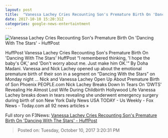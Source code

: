 ```yaml
---
layout: post
title:  "Vanessa Lachey Cries Recounting Son's Premature Birth On 'Dancing With The Stars' - HuffPost"
date: 2017-10-10 15:20:31Z
categories: google-news-entertaintment
---
```


![Vanessa Lachey Cries Recounting Son's Premature Birth On 'Dancing With The Stars' - HuffPost](https://img.huffingtonpost.com/asset/59dc4c7a1400008b23493eed.png?cache=pahrzeaop5&ops=1910_1000)

HuffPost Vanessa Lachey Cries Recounting Son's Premature Birth On 'Dancing With The Stars' HuffPost “I remembered thinking, 'I hope the baby's OK,' and 'Don't worry about me. Just make him OK.'” By Doha Madani. Vanessa and Nick Lachey opened up about the emotional premature birth of their son in a segment on “Dancing With the Stars” on Monday night ... Nick and Vanessa Lachey Open Up About Premature Birth of Son Phoenix PEOPLE.com Nick Lachey Breaks Down In Tears On 'DWTS' Revealing He Almost Lost Wife During Childbirth Hollywood Life Vanessa Lachey breaks down in tears revealing she underwent emergency surgery during birth of son New York Daily News USA TODAY - Us Weekly - Fox News - Today.com all 92 news articles »


Full story on F3News: [Vanessa Lachey Cries Recounting Son's Premature Birth On 'Dancing With The Stars' - HuffPost](http://www.f3nws.com/n/4QPuBE)

> Posted on: Tuesday, October 10, 2017 3:20:31 PM
